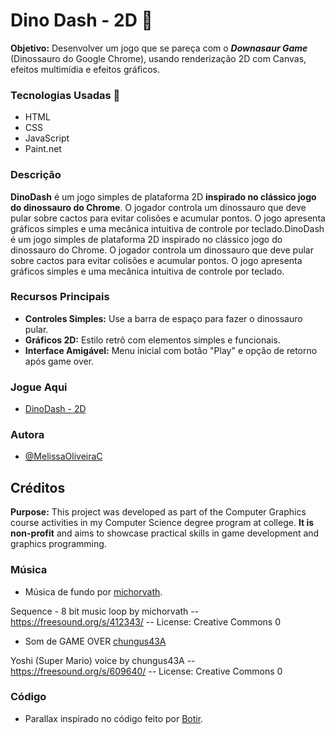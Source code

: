 # Dino Dash - 2D 🦕 

__Objetivo:__ Desenvolver um jogo que se pareça com o ___Downasaur Game___ (Dinossauro do Google Chrome), usando renderização 2D com Canvas, efeitos multimídia e efeitos gráficos.


### Tecnologias Usadas 🔧

- HTML
- CSS
- JavaScript
- Paint.net


### Descrição

__DinoDash__ é um jogo simples de plataforma 2D __inspirado no clássico jogo do dinossauro do Chrome__. O jogador controla um dinossauro que deve pular sobre cactos para evitar colisões e acumular pontos. O jogo apresenta gráficos simples e uma mecânica intuitiva de controle por teclado.DinoDash é um jogo simples de plataforma 2D inspirado no clássico jogo do dinossauro do Chrome. O jogador controla um dinossauro que deve pular sobre cactos para evitar colisões e acumular pontos. O jogo apresenta gráficos simples e uma mecânica intuitiva de controle por teclado.

### Recursos Principais 

- __Controles Simples:__ Use a barra de espaço para fazer o dinossauro pular.
- __Gráficos 2D:__ Estilo retrô com elementos simples e funcionais.
- __Interface Amigável:__ Menu inicial com botão "Play" e opção de retorno após game over.

### __Jogue Aqui__

- [DinoDash - 2D](https://melissaoliveirac.github.io/CG/2d/dinodash-2d/)

### Autora

- [@MelissaOliveiraC](https://github.com/MelissaOliveiraC)

## Créditos

__Purpose:__ This project was developed as part of the Computer Graphics course activities in my Computer Science degree program at college. __It is non-profit__ and aims to showcase practical skills in game development and graphics programming. 


### Música

- Música de fundo por [michorvath](https://freesound.org/people/michorvath/).

Sequence - 8 bit music loop by michorvath -- https://freesound.org/s/412343/ -- License: Creative Commons 0

- Som de GAME OVER [chungus43A](https://freesound.org/people/chungus43A/)

Yoshi (Super Mario) voice by chungus43A -- https://freesound.org/s/609640/ -- License: Creative Commons 0


### Código

- Parallax inspirado no código feito por [Botir](https://github.com/Botir/HTML5-Canvas-parallax).
